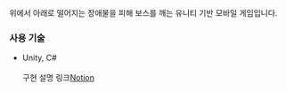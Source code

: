 위에서 아래로 떨어지는 장애물을 피해 보스를 깨는 유니티 기반 모바일 게임입니다.
### 사용 기술
- Unity, C# <br><br>
구현 설명 링크[Notion](https://polyester-advantage-d3d.notion.site/TrashFlight-3b0a1b76fdee451ebbbefaef455c702e?pvs=4)
